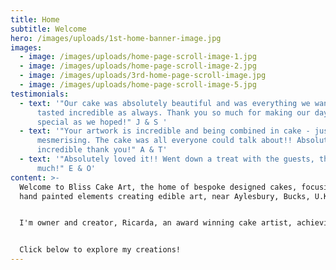 ```yaml
---
title: Home
subtitle: Welcome
hero: /images/uploads/1st-home-banner-image.jpg
images:
  - image: /images/uploads/home-page-scroll-image-1.jpg
  - image: /images/uploads/home-page-scroll-image-2.jpg
  - image: /images/uploads/3rd-home-page-scroll-image.jpg
  - image: /images/uploads/home-page-scroll-image-5.jpg
testimonials:
  - text: '"Our cake was absolutely beautiful and was everything we wanted, and
      tasted incredible as always. Thank you so much for making our day as
      special as we hoped!" J & S '
  - text: '"Your artwork is incredible and being combined in cake - just
      mesmerising. The cake was all everyone could talk about!! Absolutely
      incredible thank you!" A & T'
  - text: '"Absolutely loved it!! Went down a treat with the guests, thank you so so
      much!" E & O'
content: >-
  Welcome to Bliss Cake Art, the home of bespoke designed cakes, focusing on
  hand painted elements creating edible art, near Aylesbury, Bucks, U.K. 


  I'm owner and creator, Ricarda, an award winning cake artist, achieving a Gold award in Cake International 2023 and 2024 in the Hand Painted Category. I pride myself in creating memorable cakes, which are bespoke, unique and individual to each person and their vision. 


  Click below to explore my creations!
---
```

